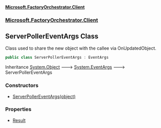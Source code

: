 #### [Microsoft.FactoryOrchestrator.Client](./Microsoft-FactoryOrchestrator-Client.md 'Microsoft.FactoryOrchestrator.Client')
### [Microsoft.FactoryOrchestrator.Client](./Microsoft-FactoryOrchestrator-Client.md 'Microsoft.FactoryOrchestrator.Client')
## ServerPollerEventArgs Class
Class used to share the new object with the callee via OnUpdatedObject.  
```csharp
public class ServerPollerEventArgs : EventArgs
```
Inheritance [System.Object](https://docs.microsoft.com/en-us/dotnet/api/System.Object 'System.Object') &#129106; [System.EventArgs](https://docs.microsoft.com/en-us/dotnet/api/System.EventArgs 'System.EventArgs') &#129106; ServerPollerEventArgs  
### Constructors
- [ServerPollerEventArgs(object)](./Microsoft-FactoryOrchestrator-Client-ServerPollerEventArgs-ServerPollerEventArgs(object).md 'Microsoft.FactoryOrchestrator.Client.ServerPollerEventArgs.ServerPollerEventArgs(object)')
### Properties
- [Result](./Microsoft-FactoryOrchestrator-Client-ServerPollerEventArgs-Result.md 'Microsoft.FactoryOrchestrator.Client.ServerPollerEventArgs.Result')
